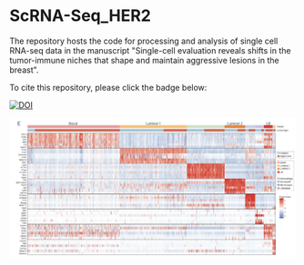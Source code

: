 # ScRNA-Seq_HER2

The repository hosts the code for processing and analysis of single cell RNA-seq data in the manuscript "Single-cell evaluation reveals shifts in the tumor-immune niches that shape and maintain aggressive lesions in the breast". 

To cite this repository, please click the badge below:

[![DOI](https://zenodo.org/badge/DOI/10.5281/zenodo.5129249.svg)](https://doi.org/10.5281/zenodo.5129249)

![Heatmap](manuscript_heatmap.png)
